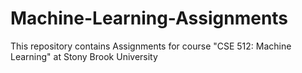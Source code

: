 # Machine-Learning-Assignments
This repository contains Assignments for course "CSE 512: Machine Learning" at Stony Brook University
